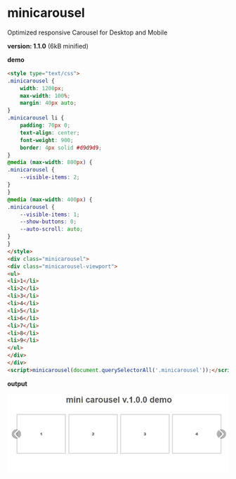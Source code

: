 # minicarousel

Optimized responsive Carousel for Desktop and Mobile

**version: 1.1.0** (6kB minified)

**demo**

```html
<style type="text/css">
.minicarousel {
    width: 1200px;
    max-width: 100%;
    margin: 40px auto;
}
.minicarousel li {
    padding: 70px 0;
    text-align: center;
    font-weight: 900;
    border: 4px solid #d9d9d9;
}
@media (max-width: 800px) {
.minicarousel {
    --visible-items: 2;
}
}
@media (max-width: 400px) {
.minicarousel {
    --visible-items: 1;
    --show-buttons: 0;
    --auto-scroll: auto;
}
}
</style>
<div class="minicarousel">
<div class="minicarousel-viewport">
<ul>
<li>1</li>
<li>2</li>
<li>3</li>
<li>4</li>
<li>5</li>
<li>6</li>
<li>7</li>
<li>8</li>
<li>9</li>
</ul>
</div>
</div>
<script>minicarousel(document.querySelectorAll('.minicarousel'));</script>
```

**output**

![minicarousel demo](/minicarousel.gif)